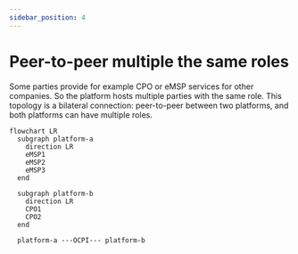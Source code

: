```yaml
---
sidebar_position: 4
---
```


# Peer-to-peer multiple the same roles

Some parties provide for example CPO or eMSP services for other companies. So the platform hosts multiple parties with
the same role. This topology is a bilateral connection: peer-to-peer between two platforms, and both platforms can have
multiple roles.

```mermaid
flowchart LR
  subgraph platform-a
    direction LR
    eMSP1
    eMSP2
    eMSP3
  end

  subgraph platform-b
    direction LR
    CPO1
    CPO2
  end

  platform-a ---OCPI--- platform-b
```
